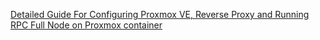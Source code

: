 

[Detailed Guide For Configuring Proxmox VE, Reverse Proxy and Running RPC Full Node on Proxmox container](https://medium.com/@spidey169/detailed-guide-for-configuring-proxmox-and-running-rpc-full-node-on-proxmox-container-installing-7bc22d30be5f)

